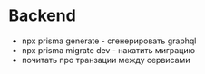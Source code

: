 

# Backend

* npx prisma generate - сгенерировать graphql
* npx prisma migrate dev - накатить миграцию
* почитать про транзации между сервисами